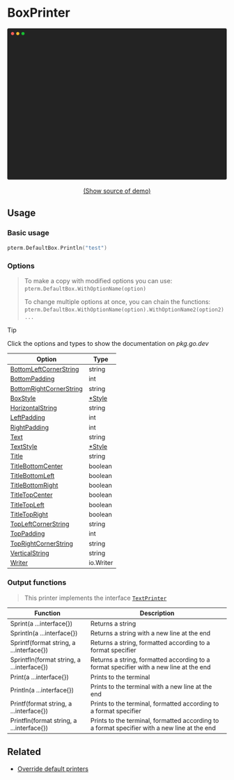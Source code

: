 # BoxPrinter

<!--
Replace all of the following strings with the current printer.
     box Box BoxPrinter DefaultBox
-->

![BoxPrinter Example](https://raw.githubusercontent.com/pterm/pterm/master/_examples/box/animation.svg)

<p align="center"><a href="https://github.com/gemini/pterm/blob/master/_examples/box/main.go" target="_blank">(Show source of demo)</a></p>

## Usage

### Basic usage

```go
pterm.DefaultBox.Println("test")
```

### Options

> To make a copy with modified options you can use:
> `pterm.DefaultBox.WithOptionName(option)`
>
> To change multiple options at once, you can chain the functions:
> `pterm.DefaultBox.WithOptionName(option).WithOptionName2(option2)...`

> [!TIP]
> Click the options and types to show the documentation on _pkg.go.dev_

| Option                                                                                                      | Type                                                       |
| ----------------------------------------------------------------------------------------------------------- | ---------------------------------------------------------- |
| [BottomLeftCornerString](https://pkg.go.dev/github.com/gemini/pterm#BoxPrinter.WithBottomLeftCornerString)   | string                                                     |
| [BottomPadding](https://pkg.go.dev/github.com/gemini/pterm#BoxPrinter.WithBottomPadding)                     | int                                                        |
| [BottomRightCornerString](https://pkg.go.dev/github.com/gemini/pterm#BoxPrinter.WithBottomRightCornerString) | string                                                     |
| [BoxStyle](https://pkg.go.dev/github.com/gemini/pterm#BoxPrinter.WithBoxStyle)                               | [\*Style](https://pkg.go.dev/github.com/gemini/pterm#Style) |
| [HorizontalString](https://pkg.go.dev/github.com/gemini/pterm#BoxPrinter.WithHorizontalString)               | string                                                     |
| [LeftPadding](https://pkg.go.dev/github.com/gemini/pterm#BoxPrinter.WithLeftPadding)                         | int                                                        |
| [RightPadding](https://pkg.go.dev/github.com/gemini/pterm#BoxPrinter.WithRightPadding)                       | int                                                        |
| [Text](https://pkg.go.dev/github.com/gemini/pterm#BoxPrinter.WithText)                                       | string                                                     |
| [TextStyle](https://pkg.go.dev/github.com/gemini/pterm#BoxPrinter.WithTextStyle)                             | [\*Style](https://pkg.go.dev/github.com/gemini/pterm#Style) |
| [Title](https://pkg.go.dev/github.com/gemini/pterm#BoxPrinter.WithTitle)                                     | string                                                     |
| [TitleBottomCenter](https://pkg.go.dev/github.com/gemini/pterm#BoxPrinter.WithTitleBottomCenter)             | boolean                                                    |
| [TitleBottomLeft](https://pkg.go.dev/github.com/gemini/pterm#BoxPrinter.WithTitleBottomLeft)                 | boolean                                                    |
| [TitleBottomRight](https://pkg.go.dev/github.com/gemini/pterm#BoxPrinter.WithTitleBottomRight)               | boolean                                                    |
| [TitleTopCenter](https://pkg.go.dev/github.com/gemini/pterm#BoxPrinter.WithTitleTopCenter)                   | boolean                                                    |
| [TitleTopLeft](https://pkg.go.dev/github.com/gemini/pterm#BoxPrinter.WithTitleTopLeft)                       | boolean                                                    |
| [TitleTopRight](https://pkg.go.dev/github.com/gemini/pterm#BoxPrinter.WithTitleTopRight)                     | boolean                                                    |
| [TopLeftCornerString](https://pkg.go.dev/github.com/gemini/pterm#BoxPrinter.WithTopLeftCornerString)         | string                                                     |
| [TopPadding](https://pkg.go.dev/github.com/gemini/pterm#BoxPrinter.WithTopPadding)                           | int                                                        |
| [TopRightCornerString](https://pkg.go.dev/github.com/gemini/pterm#BoxPrinter.WithTopRightCornerString)       | string                                                     |
| [VerticalString](https://pkg.go.dev/github.com/gemini/pterm#BoxPrinter.WithVerticalString)                   | string                                                     |
| [Writer](https://pkg.go.dev/github.com/gemini/pterm#BoxPrinter.WithWriter)                                   | io.Writer                                                  |

### Output functions

> This printer implements the interface [`TextPrinter`](https://github.com/gemini/pterm/blob/master/interface_text_printer.go)

| Function                                   | Description                                                                                  |
| ------------------------------------------ | -------------------------------------------------------------------------------------------- |
| Sprint(a ...interface{})                   | Returns a string                                                                             |
| Sprintln(a ...interface{})                 | Returns a string with a new line at the end                                                  |
| Sprintf(format string, a ...interface{})   | Returns a string, formatted according to a format specifier                                  |
| Sprintfln(format string, a ...interface{}) | Returns a string, formatted according to a format specifier with a new line at the end       |
| Print(a ...interface{})                    | Prints to the terminal                                                                       |
| Println(a ...interface{})                  | Prints to the terminal with a new line at the end                                            |
| Printf(format string, a ...interface{})    | Prints to the terminal, formatted according to a format specifier                            |
| Printfln(format string, a ...interface{})  | Prints to the terminal, formatted according to a format specifier with a new line at the end |

## Related

- [Override default printers](docs/customizing/override-default-printer.md)

